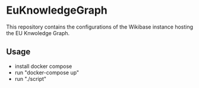 # EuKnowledgeGraph

This repository contains the configurations of the Wikibase instance hosting the EU Knwoledge Graph.

## Usage

- install docker compose
- run "docker-compose up"
- run "./script"
